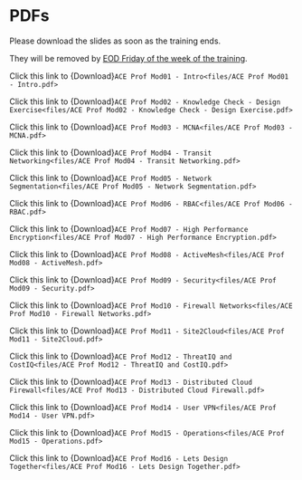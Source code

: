 # PDFs

Please download the slides as soon as the training ends.

They will be removed by <ins>EOD Friday of the week of the training</ins>. 

Click this link to {Download}`ACE Prof Mod01 - Intro<files/ACE Prof Mod01 - Intro.pdf>`

Click this link to {Download}`ACE Prof Mod02 - Knowledge Check - Design Exercise<files/ACE Prof Mod02 - Knowledge Check - Design Exercise.pdf>`

Click this link to {Download}`ACE Prof Mod03 - MCNA<files/ACE Prof Mod03 - MCNA.pdf>`

Click this link to {Download}`ACE Prof Mod04 - Transit Networking<files/ACE Prof Mod04 - Transit Networking.pdf>`

Click this link to {Download}`ACE Prof Mod05 - Network Segmentation<files/ACE Prof Mod05 - Network Segmentation.pdf>`

Click this link to {Download}`ACE Prof Mod06 - RBAC<files/ACE Prof Mod06 - RBAC.pdf>`

Click this link to {Download}`ACE Prof Mod07 - High Performance Encryption<files/ACE Prof Mod07 - High Performance Encryption.pdf>`

Click this link to {Download}`ACE Prof Mod08 - ActiveMesh<files/ACE Prof Mod08 - ActiveMesh.pdf>`

Click this link to {Download}`ACE Prof Mod09 - Security<files/ACE Prof Mod09 - Security.pdf>`

Click this link to {Download}`ACE Prof Mod10 - Firewall Networks<files/ACE Prof Mod10 - Firewall Networks.pdf>`

Click this link to {Download}`ACE Prof Mod11 - Site2Cloud<files/ACE Prof Mod11 - Site2Cloud.pdf>`

Click this link to {Download}`ACE Prof Mod12 - ThreatIQ and CostIQ<files/ACE Prof Mod12 - ThreatIQ and CostIQ.pdf>`

Click this link to {Download}`ACE Prof Mod13 - Distributed Cloud Firewall<files/ACE Prof Mod13 - Distributed Cloud Firewall.pdf>`

Click this link to {Download}`ACE Prof Mod14 - User VPN<files/ACE Prof Mod14 - User VPN.pdf>`

Click this link to {Download}`ACE Prof Mod15 - Operations<files/ACE Prof Mod15 - Operations.pdf>`

Click this link to {Download}`ACE Prof Mod16 - Lets Design Together<files/ACE Prof Mod16 - Lets Design Together.pdf>`
